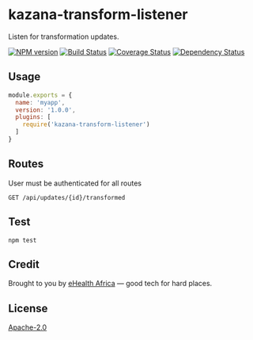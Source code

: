 # kazana-transform-listener
Listen for transformation updates.

[![NPM version](https://badge.fury.io/js/kazana-transform-listener.svg)](https://www.npmjs.com/package/kazana-transform-listener)
[![Build Status](https://travis-ci.org/eHealthAfrica/kazana-transform-listener.svg?branch=master)](https://travis-ci.org/eHealthAfrica/kazana-transform-listener)
[![Coverage Status](https://coveralls.io/repos/eHealthAfrica/kazana-transform-listener/badge.svg?branch=master&service=github)](https://coveralls.io/github/eHealthAfrica/kazana-transform-listener?branch=master)
[![Dependency Status](https://david-dm.org/eHealthAfrica/kazana-transform-listener.svg)](https://david-dm.org/eHealthAfrica/kazana-transform-listener)

## Usage
```js
module.exports = {
  name: 'myapp',
  version: '1.0.0',
  plugins: [
    require('kazana-transform-listener')
  ]
}
```

## Routes

User must be authenticated for all routes

```
GET /api/updates/{id}/transformed
```

## Test
```
npm test
```

## Credit

Brought to you by [eHealth Africa](http://ehealthafrica.org/)
— good tech for hard places.

## License

[Apache-2.0](http://www.apache.org/licenses/LICENSE-2.0)
